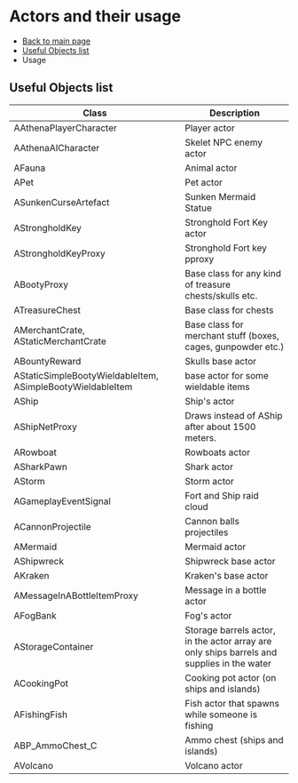 
# Actors and their usage
* [Back to main page](README.md)
* [Useful Objects list]()
* Usage

## Useful Objects list
Class | Description
----- | ----------------
AAthenaPlayerCharacter | Player actor
AAthenaAICharacter | Skelet NPC enemy actor
AFauna | Animal actor
APet | Pet actor
ASunkenCurseArtefact | Sunken Mermaid Statue
AStrongholdKey | Stronghold Fort Key actor
AStrongholdKeyProxy | Stronghold Fort key pproxy
ABootyProxy | Base class for any kind of treasure chests/skulls etc.
ATreasureChest | Base class for chests
AMerchantCrate, AStaticMerchantCrate | Base class for merchant stuff (boxes, cages, gunpowder etc.)
ABountyReward | Skulls base actor
AStaticSimpleBootyWieldableItem, ASimpleBootyWieldableItem | base actor for some wieldable items
AShip | Ship's actor
AShipNetProxy | Draws instead of AShip after about 1500 meters.
ARowboat | Rowboats actor
ASharkPawn | Shark actor
AStorm | Storm actor
AGameplayEventSignal | Fort and Ship raid cloud
ACannonProjectile | Cannon balls projectiles
AMermaid | Mermaid actor
AShipwreck | Shipwreck base actor
AKraken | Kraken's base actor
AMessageInABottleItemProxy | Message in a bottle actor
AFogBank | Fog's actor
AStorageContainer | Storage barrels actor, in the actor array are only ships barrels and supplies in the water
ACookingPot | Cooking pot actor (on ships and islands)
AFishingFish | Fish actor that spawns while someone is fishing
ABP_AmmoChest_C | Ammo chest (ships and islands)
AVolcano | Volcano actor